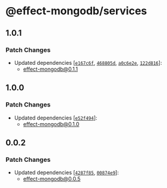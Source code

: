 # @effect-mongodb/services

## 1.0.1

### Patch Changes

- Updated dependencies [[`e167c6f`](https://github.com/doubleloop-io/effect-mongodb/commit/e167c6fe94cda5b9ee04f17496e4dd303a06769d), [`468805d`](https://github.com/doubleloop-io/effect-mongodb/commit/468805d21bc921d7690060e95e4dd447aeca149b), [`a0c6e2e`](https://github.com/doubleloop-io/effect-mongodb/commit/a0c6e2e37bb72e96e999c416602ef34b5264e2a9), [`122d816`](https://github.com/doubleloop-io/effect-mongodb/commit/122d816a53c6ea41b254e8ea76d7a8d17a44ce8f)]:
  - effect-mongodb@0.1.1

## 1.0.0

### Patch Changes

- Updated dependencies [[`e52f494`](https://github.com/doubleloop-io/effect-mongodb/commit/e52f4944ccae2dea261138781460b3d40567eb53)]:
  - effect-mongodb@0.1.0

## 0.0.2

### Patch Changes

- Updated dependencies [[`4287f85`](https://github.com/doubleloop-io/effect-mongodb/commit/4287f85efbd7aa91e96d0a382622b4cc46bbe748), [`00874e9`](https://github.com/doubleloop-io/effect-mongodb/commit/00874e936a7e54925c848749a54df536171587ac)]:
  - effect-mongodb@0.0.5
